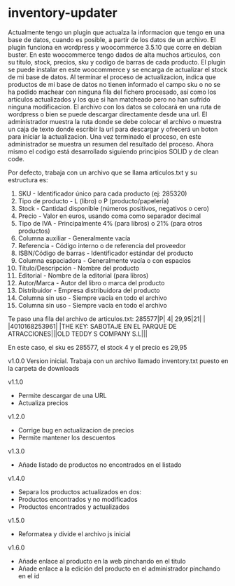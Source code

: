 # inventory-updater

Actualmente tengo un plugin que actualza la informacion que tengo en una base de datos, cuando es posible, a partir de los datos de un archivo. El plugin funciona en wordpress y woocommerce 3.5.10 que corre en debian buster. En este woocommerce tengo dados de alta muchos articulos, con su titulo, stock, precios, sku y codigo de barras de cada producto. El plugin se puede instalar en este woocommerce y se encarga de actualizar el stock de mi base de datos. Al terminar el proceso de actualizacion, indica que productos de mi base de datos no tienen informado el campo sku o no se ha podido machear con ninguna fila del fichero procesado, así como los articulos actualizados y los que si han matcheado pero no han sufrido ninguna modificacion. El archivo con los datos se colocará en una ruta de wordpress o bien se puede descargar directamente desde una url. El administrador muestra la ruta donde se debe colocar el archivo o muestra un caja de texto donde escribir la url para descargar y ofrecerá un boton para iniciar la actualizacion. Una vez terminado el proceso, en este administrador se muestra un resumen del resultado del proceso.
Ahora mismo el codigo está desarrollado siguiendo principios SOLID y de clean code.


Por defecto, trabaja con un archivo que se llama articulos.txt y su estructura es:
1. SKU - Identificador único para cada producto (ej: 285320)
2. Tipo de producto - L (libro) o P (producto/papelería)
3. Stock - Cantidad disponible (números positivos, negativos o cero)
4. Precio - Valor en euros, usando coma como separador decimal
5. Tipo de IVA - Principalmente 4% (para libros) o 21% (para otros productos)
6. Columna auxiliar - Generalmente vacía
7. Referencia - Código interno o de referencia del proveedor
8. ISBN/Código de barras - Identificador estándar del producto
9. Columna espaciadora - Generalmente vacía o con espacios
10. Título/Descripción - Nombre del producto
11. Editorial - Nombre de la editorial (para libros)
12. Autor/Marca - Autor del libro o marca del producto
13. Distribuidor - Empresa distribuidora del producto
14. Columna sin uso - Siempre vacía en todo el archivo
15. Columna sin uso - Siempre vacía en todo el archivo

Te paso una fila del archivo de articulos.txt:
 285577|P|     4|    29,95|21|      |               |4010168253961|          |THE KEY: SABOTAJE EN EL PARQUE DE ATRACCIONES|||OLD TEDDY S COMPANY S.L|||

En este caso, el sku es 285577, el stock 4 y el precio es 29,95




v1.0.0
Version inicial. Trabaja con un archivo llamado inventory.txt puesto en la carpeta de downloads

v1.1.0
- Permite descargar de una URL
- Actualiza precios


v1.2.0
- Corrige bug en actualizacion de precios
- Permite mantener los descuentos

v1.3.0
- Añade listado de productos no encontrados en el listado

v1.4.0
- Separa los productos actualizados en dos:
 - Productos encontrados y no modificados
 - Productos encontrados y actualizados

v1.5.0
- Reformatea y divide el archivo js inicial

v1.6.0
- Añade enlace al producto en la web pinchando en el titulo
- Añade enlace a la edición del producto en el administrador pinchando en el id
